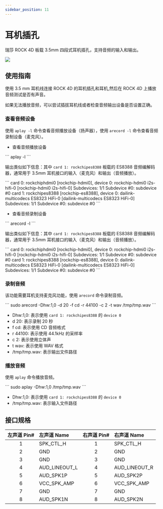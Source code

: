 ```yaml
---
sidebar_position: 11
---
```


# 耳机插孔

瑞莎 ROCK 4D 板载 3.5mm 四段式耳机插孔，支持音频的输入和输出。

<div style={{textAlign: 'center'}}>
  <img src="/img/rock4/4d/rock4d-headphone.webp" style={{width: '100%', maxWidth: '1200px'}} />
</div>

## 使用指南

使用 3.5 mm 耳机线连接 ROCK 4D 的耳机插孔和耳机,然后在 ROCK 4D 上播放音频测试是否有声音。

如果无法播放音频，可以尝试插拔耳机线或者检查音频输出设备是否设置正确。

### 查看音频设备

使用 `aplay -l` 命令查看音频播放设备（扬声器），使用 `arecord -l` 命令查看音频录制设备（麦克风）。

- 查看音频播放设备

<NewCodeBlock tip="radxa@radxa-4d$" type="device">
```
aplay -l
```
</NewCodeBlock>

输出类似如下信息：其中 `card 1: rockchipes8388` 板载的 ES8388 音频编解码器，通常用于 3.5mm 耳机接口的输入（麦克风）和输出（音频播放）。

<NewCodeBlock tip="radxa@radxa-4d$" type="device">
```
card 0: rockchiphdmi0 [rockchip-hdmi0], device 0: rockchip-hdmi0 i2s-hifi-0 [rockchip-hdmi0 i2s-hifi-0]
  Subdevices: 1/1
  Subdevice #0: subdevice #0
card 1: rockchipes8388 [rockchip-es8388], device 0: dailink-multicodecs ES8323 HiFi-0 [dailink-multicodecs ES8323 HiFi-0]
  Subdevices: 1/1
  Subdevice #0: subdevice #0
```
</NewCodeBlock>

- 查看音频录制设备

<NewCodeBlock tip="radxa@radxa-4d$" type="device">
```
arecord -l
```
</NewCodeBlock>

输出类似如下信息：其中 `card 1: rockchipes8388` 板载的 ES8388 音频编解码器，通常用于 3.5mm 耳机接口的输入（麦克风）和输出（音频播放）。

<NewCodeBlock tip="radxa@radxa-4d$" type="device">
```
card 0: rockchiphdmi0 [rockchip-hdmi0], device 0: rockchip-hdmi0 i2s-hifi-0 [rockchip-hdmi0 i2s-hifi-0]
  Subdevices: 1/1
  Subdevice #0: subdevice #0
card 1: rockchipes8388 [rockchip-es8388], device 0: dailink-multicodecs ES8323 HiFi-0 [dailink-multicodecs ES8323 HiFi-0]
  Subdevices: 1/1
  Subdevice #0: subdevice #0
```
</NewCodeBlock>

### 录制音频

该功能需要耳机支持麦克风功能，使用 `arecord` 命令录制音频。

<NewCodeBlock tip="radxa@radxa-4d$" type="device">
```
sudo arecord -Dhw:1,0 -d 20 -f cd -r 44100 -c 2 -t wav  /tmp/tmp.wav
```
</NewCodeBlock>

- Dhw:1,0: 表示使用 `card 1: rockchipes8388` 的 `device 0`
- d 20: 表示录制 20 秒
- f cd: 表示使用 CD 音频格式
- r 44100: 表示使用 44.1kHz 的采样率
- c 2: 表示使用立体声
- t wav: 表示使用 WAV 格式
- /tmp/tmp.wav: 表示输出文件路径

### 播放音频

使用 `aplay` 命令播放音频。

<NewCodeBlock tip="radxa@radxa-4d$" type="device">
```
sudo aplay -Dhw:1,0 /tmp/tmp.wav
```
</NewCodeBlock>

- Dhw:1,0: 表示使用 `card 1: rockchipes8388` 的 `device 0`
- /tmp/tmp.wav: 表示输入文件路径

## 接口规格

| 左声道 Pin# | 左声道 Name   | 右声道 Pin# | 右声道 Name   |
| :---------: | :------------ | :---------: | :------------ |
|      1      | SPK_CTL_H     |      1      | SPK_CTL_H     |
|      2      | GND           |      2      | GND           |
|      3      | GND           |      3      | GND           |
|      4      | AUD_LINEOUT_L |      4      | AUD_LINEOUT_R |
|      5      | AUD_SPK1P     |      5      | AUD_SPK2P     |
|      6      | VCC_SPK_AMP   |      6      | VCC_SPK_AMP   |
|      7      | GND           |      7      | GND           |
|      8      | AUD_SPK1N     |      8      | AUD_SPK2N     |
